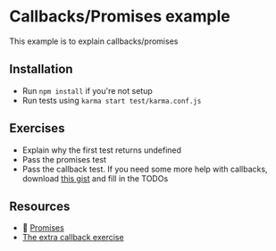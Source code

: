 # Callbacks/Promises example

This example is to explain callbacks/promises

## Installation

* Run `npm install` if you're not setup
* Run tests using `karma start test/karma.conf.js`

## Exercises

* Explain why the first test returns undefined
* Pass the promises test
* Pass the callback test. If you need some more help with callbacks, download
  [this
gist](https://gist.github.com/makers-dev/e71f0f3a7d286020d943a807ef0af3e2) and fill in the TODOs


## Resources

* :pill:
  [Promises](https://github.com/makersacademy/course/blob/master/pills/js_promises.md)
* [The extra callback
  exercise](https://gist.github.com/makers-dev/e71f0f3a7d286020d943a807ef0af3e2)

